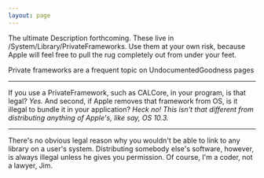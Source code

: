 ```yaml
---
layout: page
---
```


The ultimate     Description forthcoming. These live in /System/Library/PrivateFrameworks. Use them at your own risk, because Apple will feel free to pull the rug completely out from under your feet.

Private frameworks are a frequent topic on UndocumentedGoodness pages

----

If you use a PrivateFramework, such as CALCore, in your program, is that legal?  *Yes.* And second, if Apple removes that framework from OS, is it illegal to bundle it in your application? *Heck no! This isn't that different from distributing anything of Apple's, like say, OS 10.3.*

----

There's no obvious legal reason why you wouldn't be able to link to any library on a user's system. Distributing somebody else's software, however, is always illegal unless he gives you permission. Of course, I'm a coder, not a lawyer, Jim.

